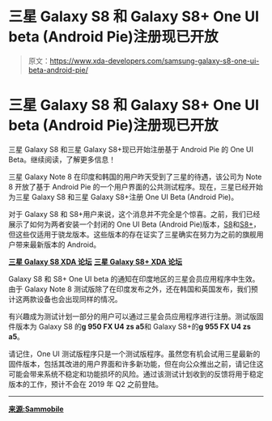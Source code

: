 # 三星 Galaxy S8 和 Galaxy S8+ One UI beta (Android Pie)注册现已开放

> 原文：<https://www.xda-developers.com/samsung-galaxy-s8-one-ui-beta-android-pie/>

# 三星 Galaxy S8 和 Galaxy S8+ One UI beta (Android Pie)注册现已开放

三星 Galaxy S8 和三星 Galaxy S8+现已开始注册基于 Android Pie 的 One UI Beta。继续阅读，了解更多信息！

三星 Galaxy Note 8 在印度和韩国的用户昨天受到了三星的待遇，该公司为 Note 8 开放了基于 Android Pie 的一个用户界面的公共测试程序。现在，三星已经开始为三星 Galaxy S8 和三星 Galaxy S8+注册 One UI Beta (Android Pie)。

对于 Galaxy S8 和 S8+用户来说，这个消息并不完全是个惊喜。之前，我们已经展示了如何为两者安装一个封闭的 One UI Beta (Android Pie)版本，[S8](https://www.xda-developers.com/samsung-galaxy-s8-install-one-ui-android-pie-beta/)和[S8+](https://www.xda-developers.com/samsung-galaxy-s8-snapdragon-install-closed-one-ui-android-pie-beta/)，但这些仅适用于骁龙版本。这些版本的存在证实了三星确实在努力为之前的旗舰用户带来最新版本的 Android。

[**三星 Galaxy S8 XDA 论坛**](https://forum.xda-developers.com/galaxy-s8) [**三星 Galaxy S8+ XDA 论坛**](https://forum.xda-developers.com/galaxy-s8+)

Galaxy S8 和 S8+ One UI beta 的通知在印度地区的三星会员应用程序中生效。由于 Galaxy Note 8 测试版除了在印度发布之外，还在韩国和英国发布，我们预计这两款设备也会出现同样的情况。

有兴趣成为测试计划一部分的用户可以通过三星会员应用程序进行注册。测试版固件版本为 Galaxy S8 的**g 950 FX U4 zs a5**和 Galaxy S8+的**g 955 FX U4 zs a5**。

请记住，One UI 测试版程序只是一个测试版程序。虽然您有机会试用三星最新的固件版本，包括其改进的用户界面和许多新功能，但在向公众推出之前，请记住这可能会带来系统不稳定和功能损坏的风险。通过该测试计划收到的反馈将用于稳定版本的工作，预计不会在 2019 年 Q2 之前登陆。

* * *

[**来源:Sammobile**](https://www.sammobile.com/2019/01/16/galaxy-s8-galaxy-s8-plus-one-ui-beta-open/)